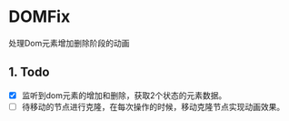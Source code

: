 # DOMFix
处理Dom元素增加删除阶段的动画

## 1. Todo
- [x]  监听到dom元素的增加和删除，获取2个状态的元素数据。
- [ ]  待移动的节点进行克隆，在每次操作的时候，移动克隆节点实现动画效果。
